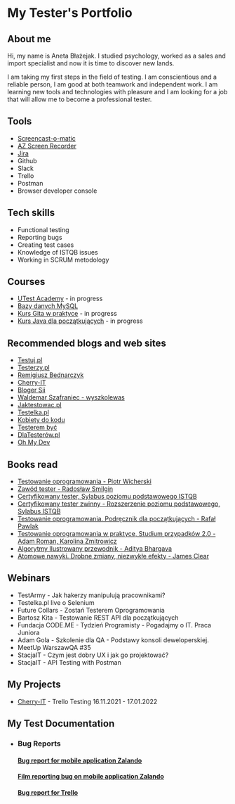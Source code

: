# My Tester's Portfolio

## About me

Hi, my name is Aneta Błażejak. I studied psychology, worked as a sales and import specialist and now it is time to discover new lands. 

I am taking my first steps in the field of testing. I am conscientious and a reliable person, I am good at both teamwork and independent work. 
I am learning new tools and technologies with pleasure and I am looking for a job that will allow me to become a professional tester.

## Tools

* [Screencast-o-matic](https://screencast-o-matic.com/)
* [AZ Screen Recorder](https://www.dobreprogramy.pl/az-screen-recorder-no-root,program,android,6628599101097601)
* [Jira](https://www.atlassian.com/pl/software/jira)
* Github
* Slack
* Trello
* Postman
* Browser developer console

## Tech skills

* Functional testing
* Reporting bugs
* Creating test cases
* Knowledge of ISTQB issues
* Working in SCRUM metodology

## Courses

* [UTest Academy](https://www.utest.com/academy) - in progress
* [Bazy danych MySQL](https://miroslawzelent.pl/kurs-mysql/)
* [Kurs Gita w praktyce](https://www.[.com/watch?v=tvHVafvw16Y) - in progress
* [Kurs Java dla początkujących](https://www.youtube.com/watch?v=T3Pla6wZd4E&list=PL6aekdNhY7DCM1wGLQCE9eP3kPzu-P7E7&index=2) - in progress

## Recommended blogs and web sites

* [Testuj.pl](https://testuj.pl/blog/)
* [Testerzy.pl](https://testerzy.pl/)
* [Remigiusz Bednarczyk](https://remigiuszbednarczyk.pl/)
* [Cherry-IT](http://cherry-it.pl/)
* [Bloger Sii](https://sii.pl/blog/)
* [Waldemar Szafraniec - wyszkolewas](https://www.wyszkolewas.com.pl/blog/)
* [Jaktestowac.pl](https://jaktestowac.pl/blog/)
* [Testelka.pl](https://testelka.pl/blog/)
* [Kobiety do kodu](https://kobietydokodu.pl/)
* [Testerem być](https://testerembyc.pl/)
* [DlaTesterów.pl](https://www.dlatesterow.pl/)
* [Oh My Dev](https://ohmydev.pl/)

## Books read

* [Testowanie oprogramowania - Piotr Wicherski](https://pwicherski.gitbook.io/testowanie-oprogramowania/)
* [Zawód tester - Radosław Smilgin](https://lubimyczytac.pl/ksiazka/291227/zawod-tester)
* [Certyfikowany tester, Sylabus poziomu podstawowego ISTQB](https://sjsi.org/ist-qb/do-pobrania/)
* [Certyfikowany tester zwinny - Rozszerzenie poziomu podstawowego, Sylabus ISTQB](https://sjsi.org/ist-qb/do-pobrania/)
* [Testowanie oprogramowania. Podręcznik dla początkujących - Rafał Pawlak](https://helion.pl/ksiazki/testowanie-oprogramowania-podrecznik-dla-poczatkujacych-rafal-pawlak,szteop.htm#format/d)
* [Testowanie oprogramowania w praktyce, Studium przypadków 2.0 - Adam Roman, Karolina Zmitrowicz](https://lubimyczytac.pl/ksiazka/4928223/testowanie-oprogramowania-w-praktyce-studium-przypadkow-2-0)
* [Algorytmy Ilustrowany przewodnik - Aditya Bhargava](https://lubimyczytac.pl/ksiazka/4819674/algorytmy-ilustrowany-przewodnik)
* [Atomowe nawyki. Drobne zmiany, niezwykłe efekty - James Clear](https://lubimyczytac.pl/ksiazka/4898707/atomowe-nawyki-drobne-zmiany-niezwykle-efekty)

## Webinars

* TestArmy - Jak hakerzy manipulują pracownikami?
* Testelka.pl live o Selenium
* Future Collars - Zostań Testerem Oprogramowania
* Bartosz Kita - Testowanie REST API dla początkujących
* Fundacja CODE.ME - Tydzień Programisty - Pogadajmy o IT. Praca Juniora
* Adam Gola - Szkolenie dla QA - Podstawy konsoli deweloperskiej.
* MeetUp WarszawQA #35
* StacjaIT - Czym jest dobry UX i jak go projektować?
* StacjaIT - API Testing with Postman

## My Projects

* [Cherry-IT](http://cherry-it.pl/) - Trello Testing 16.11.2021 - 17.01.2022

## My Test Documentation

* ### Bug Reports
  #### [Bug report for mobile application Zalando](https://docs.google.com/document/d/1UBKAzUuzPdPOEK8oQfsfzF70FG11VKTZ0uQaSTxKSkY/edit?usp=sharing)
  #### [Film reporting bug on mobile application Zalando](https://mega.nz/file/TGpTRCyK#FkLlhvbt-ZKX0yLR2nLW0CSShr4hLvSihJ3EUWQBNGI)
  #### [Bug report for Trello](https://docs.google.com/document/d/1H3OyAMTxTqqd1qJMWVXC2l3OMct9HG_fvzqT1VyllpA/edit)
 
